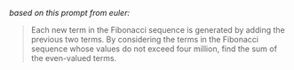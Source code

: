 <em>based on this prompt from euler:</em>

> Each new term in the Fibonacci sequence is generated by adding the previous two terms. 
> By considering the terms in the Fibonacci sequence whose values do not exceed four million, find the sum of the even-valued terms.
